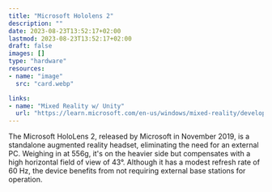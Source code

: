 ```yaml
---
title: "Microsoft Hololens 2"
description: ""
date: 2023-08-23T13:52:17+02:00
lastmod: 2023-08-23T13:52:17+02:00
draft: false
images: []
type: "hardware"
resources:
- name: "image"
  src: "card.webp"

links:
- name: "Mixed Reality w/ Unity"
  url: "https://learn.microsoft.com/en-us/windows/mixed-reality/develop/unity/unity-development-overview?tabs=arr%2CD365%2Chl2"
---
```

The Microsoft HoloLens 2, released by Microsoft in November 2019, is a standalone augmented reality headset, eliminating the need for an external PC. Weighing in at 556g, it's on the heavier side but compensates with a high horizontal field of view of 43°. Although it has a modest refresh rate of 60 Hz, the device benefits from not requiring external base stations for operation.